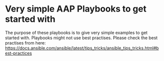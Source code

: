 # Very simple AAP Playbooks to get started with
The purpose of these playbooks is to give very simple examples to get started with. Playbooks might not use best practises. Please check the best practises from here: https://docs.ansible.com/ansible/latest/tips_tricks/ansible_tips_tricks.html#best-practices
